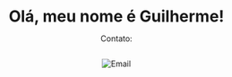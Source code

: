 <style>
  * {
    margin: 0;
    padding: 0;
    text-decoration: none;
  }

  h1 {
    border: none;
  }

  .tc {
    text-align: center;
  }

  .email-card {
    display: flex;
    justify-content: center;
  }
</style>

<h1 class="tc">Olá, meu nome é Guilherme!</h1>

<p class="tc">Contato:</p>

<div class="email-card">

![Email](https://img.shields.io/badge/Microsoft_Outlook-0078D4?style=for-the-badge&logo=microsoft-outlook&logoColor=white&label=guimndss@hotmail.com)
</div>
